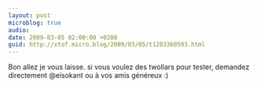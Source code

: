 ```yaml
---
layout: post
microblog: true
audio: 
date: 2009-03-05 02:00:00 +0200
guid: http://xtof.micro.blog/2009/03/05/t1283360593.html
---
```

Bon allez je vous laisse. si vous voulez des twollars pour tester, demandez directement @eisokant ou à vos amis généreux :)
